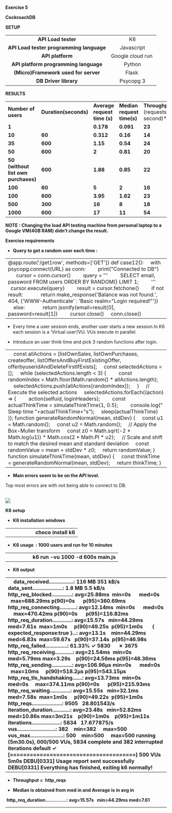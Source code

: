 **Exercise 5**

**CockroachDB**

**SETUP**

|                                          |                   |
| :--------------------------------------: | :---------------: |
|            **API Load tester**           |         K6        |
| **API Load tester programming language** |     Javascript    |
|             **API platform**             | Google cloud run  |
|   **API platform programming language**  |       Python      |
|   **(Micro)Framework used for server**   |       Flask       |
|           **DB Driver library**          |     Psycopg 3     |

**RESULTS**

|                                     |                       |                              |                            |                                         |                      |
| ----------------------------------- | --------------------- | ---------------------------- | -------------------------- | --------------------------------------- | -------------------- |
| **Number of users**                 | **Duration(seconds)** | **Average request time (s)** | **Median request time(s)** | **Throughput****(requests per second)** | **Failure rate (%)** |
| **1**                               |                       | **0.178**                    | **0.091**                  | **23**                                  |                      |
| **10**                              | **60**                | **0.312**                    | **0.16**                   | **14**                                  | **1**                |
| **35**                              | **600**               | **1.15**                     | **0.54**                   | **24**                                  | **4**                |
| **50**                              | **600**               | **2**                        | **0.81**                   | **20**                                  | **6**                |
| **50 (without list own purchases)** | **600**               | **1.88**                     | **0.85**                   | **22**                                  | **5**                |
| **100**                             | **60**                | **5**                        | **2**                      | **16**                                  | **4**                |
| **100**                             | **600**               | **3.95**                     | **1.62**                   | **23**                                  | **5**                |
| **500**                             | **300**               | **16**                       | **8**                      | **18**                                  | **61**               |
| **1000**                            | **600**               | **17**                       | **11**                     | **54**                                  | **95**               |

**NOTE : Changing the load API testing machine from personal laptop to a Google VM(4GB RAM) didn’t change the result.**

**Exercise requirements**

- **Query to get a random user each time :** 

|                                                                                                                                                                                                                                                                                                                                                                                                                                                                                                                                                                                                                        |
| ---------------------------------------------------------------------------------------------------------------------------------------------------------------------------------------------------------------------------------------------------------------------------------------------------------------------------------------------------------------------------------------------------------------------------------------------------------------------------------------------------------------------------------------------------------------------------------------------------------------------- |
| @app.route('/get1row', methods=\['GET']) def case12():     with psycopg.connect(URL) as conn:         print("Connected to DB")         cursor = conn.cursor()         query = '''         SELECT email, password FROM users ORDER BY RANDOM() LIMIT 1;         '''         cursor.execute(query)         result = cursor.fetchone()         if not result:             return make\_response('Balance was not found.', 404, {'WWW-Authenticate' : 'Basic realm="Login required!"'})         else:             return jsonify(email=result\[0], password=result\[1])         cursor.close()     conn.close()            |

- Every time a user session ends, another user starts a new session.In K6 each session is a ‘Virtual user’/VU. VUs execute in parallel.

- Introduce an user think time and pick 3 random functions after login. 

|                                                                                                                                                                                                                                                                                                                                                                                                                                                                                                                                                                                                                                                                                                                                                                                                                                                                                                                                                                                                                                                                                                                                                           |
| --------------------------------------------------------------------------------------------------------------------------------------------------------------------------------------------------------------------------------------------------------------------------------------------------------------------------------------------------------------------------------------------------------------------------------------------------------------------------------------------------------------------------------------------------------------------------------------------------------------------------------------------------------------------------------------------------------------------------------------------------------------------------------------------------------------------------------------------------------------------------------------------------------------------------------------------------------------------------------------------------------------------------------------------------------------------------------------------------------------------------------------------------------- |
|     const allActions = \[listOwnSales, listOwnPurchases, createoffer, listOffersAndBuyFirstExistingOffer, offerbyuseridAndDeleteFirstIfExists];     const selectedActions = \[];     while (selectedActions.length < 3) {         const randomIndex = Math.floor(Math.random() \* allActions.length);         selectedActions.push(allActions\[randomIndex]);     }     // Execute the selected actions     selectedActions.forEach((action) => {         action(selfuid, loginHeaders);         const actualThinkTime = simulateThinkTime(1, 0.5);         console.log(" Sleep time "+actualThinkTime+"s");     sleep(actualThinkTime)     }); function generateRandomNormal(mean, stdDev) {     const u1 = Math.random();     const u2 = Math.random();     // Apply the Box-Muller transform     const z0 = Math.sqrt(-2 \* Math.log(u1)) \* Math.cos(2 \* Math.PI \* u2);     // Scale and shift to match the desired mean and standard deviation     const randomValue = mean + stdDev \* z0;     return randomValue; } function simulateThinkTime(mean, stdDev) {     const thinkTime = generateRandomNormal(mean, stdDev);     return thinkTime; } |

- **Main errors seem to be on the API level.**

Top most errors are with not being able to connect to DB. 

\
![](https://lh7-us.googleusercontent.com/docsz/AD_4nXe26hW_mljsebQbDgy71G0SC4rvMtWVWnpmIzOGyHALRkxSNnOZRXVHSRrrWPSXvWwJ3DuJZyUakFw96s6W7_kv_Wt5QW-MtbW-7Gt9aYhl3kz-yb_VMGFOCczyLPgyvkmjsFNfWUIR3qJIdEI4lacfM7-p?key=cEMignUubnI0jXKvq9x8ig)

**K6 setup** 

- **K6 installation windows**

|                                          |
| ---------------------------------------- |
|                     **choco install k6** |

- **K6 usage  : 1000 users and run for 10 minutes**

|                                                       |
| ----------------------------------------------------- |
|                   **k6 run -vu 1000 -d 600s main.js** |

- **K6 output** 

|                                                                                                                                                                                                                                                                                                                                                                                                                                                                                                                                                                                                                                                                                                                                                                                                                                                                                                                                                                                                                                                                                                                                                                                                                                                                                                                                                                                                                                                                                                                                                                                                                                                                                                                                                                                      |
| ------------------------------------------------------------------------------------------------------------------------------------------------------------------------------------------------------------------------------------------------------------------------------------------------------------------------------------------------------------------------------------------------------------------------------------------------------------------------------------------------------------------------------------------------------------------------------------------------------------------------------------------------------------------------------------------------------------------------------------------------------------------------------------------------------------------------------------------------------------------------------------------------------------------------------------------------------------------------------------------------------------------------------------------------------------------------------------------------------------------------------------------------------------------------------------------------------------------------------------------------------------------------------------------------------------------------------------------------------------------------------------------------------------------------------------------------------------------------------------------------------------------------------------------------------------------------------------------------------------------------------------------------------------------------------------------------------------------------------------------------------------------------------------ |
|      **data\_received..................: 116 MB 351 kB/s      data\_sent......................: 1.8 MB 5.5 kB/s      http\_req\_blocked...............: avg=25.88ms  min=0s      med=0s     max=688.29ms p(90)=0s      p(95)=360.69ms      http\_req\_connecting............: avg=12.14ms  min=0s      med=0s     max=470.42ms p(90)=0s      p(95)=116.82ms      http\_req\_duration..............: avg=15.57s   min=44.29ms med=7.61s  max=1m0s     p(90)=49.25s  p(95)=1m0s        { expected\_response:true }...: avg=13.1s    min=44.29ms med=6.83s  max=59.67s   p(90)=37.14s  p(95)=46.98s      http\_req\_failed................: 61.33% ✓ 5830      ✗ 3675      http\_req\_receiving.............: avg=21.54ms  min=0s      med=5.79ms max=3.29s    p(90)=24.56ms p(95)=48.36ms      http\_req\_sending...............: avg=106.96µs min=0s      med=0s     max=10ms     p(90)=518.2µs p(95)=543.15µs      http\_req\_tls\_handshaking.......: avg=13.73ms  min=0s      med=0s     max=374.11ms p(90)=0s      p(95)=215.93ms      http\_req\_waiting...............: avg=15.55s   min=32.1ms  med=7.58s  max=1m0s     p(90)=49.22s  p(95)=1m0s      http\_reqs......................: 9505   28.801543/s      iteration\_duration.............: avg=23.48s   min=52.82ms med=10.86s max=3m21s    p(90)=1m0s    p(95)=1m11s      iterations.....................: 5834   17.677875/s      vus............................: 382    min=382     max=500      vus\_max........................: 500    min=500     max=500 running (5m30.0s), 000/500 VUs, 5834 complete and 382 interrupted iterations default ✓ \[======================================] 500 VUs  5m0s DEBU\[0331] Usage report sent successfully DEBU\[0331] Everything has finished, exiting k6 normally!** |

- **Throughput =  http\_reqs** 

- **Median is obtained from med in and Average is in avg in** 

 **http\_req\_duration..............: avg=15.57s   min=44.29ms med=7.61**

****
